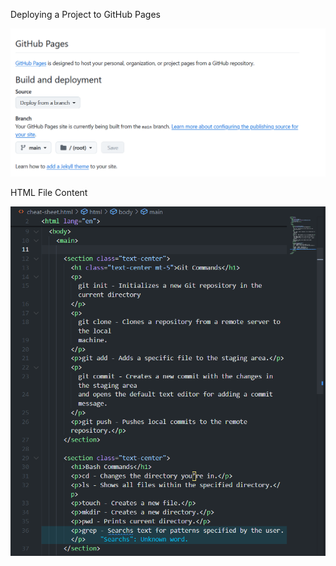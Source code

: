 Deploying a Project to GitHub Pages

![alt text](image.png)

HTML File Content

![alt text](image-1.png)

